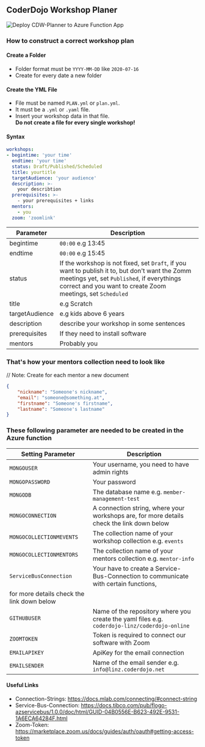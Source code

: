 ## CoderDojo Workshop Planer

![Deploy CDW-Planner to Azure Function App](https://github.com/coderdojo-linz/coderdojo-workshop-planner/workflows/Deploy%20CDW-Planner%20to%20Azure%20Function%20App/badge.svg)

### How to construct a correct workshop plan

#### Create a Folder

+ Folder format must be `YYYY-MM-DD` like `2020-07-16`
+ Create for every date a new folder

#### Create the YML File

+ File must be named `PLAN.yml` or `plan.yml`.
+ It must be a `.yml` or `.yaml` file.
+ Insert your workshop data in that file. <br><b>Do not create a file for every single workshop!</b>

#### Syntax

```yml
workshops:
- begintime: 'your time'
  endtime: 'your time'
  status: Draft/Published/Scheduled
  title: yourtitle
  targetAudience: 'your audience'
  description: >- 
    your describtion
  prerequisites: >-
    - your prerequisites + links
  mentors:
    - you
  zoom: 'zoomlink'
```

| Parameter     | Description |
| ------------  | ----------- |
|begintime      |`00:00` e.g 13:45|
|endtime        |`00:00` e.g 15:45|
|status         | If the workshop is not fixed, set `Draft`, if you want to publish it to, but don't want the Zomm meetings yet, set `Published`, if everythings correct and you want to create Zoom meetings, set `Scheduled`|
|title          | e.g Scratch|
|targetAudience | e.g kids above 6 years|
|description    | describe your workshop in some sentences|
|prerequisites  | If they need to install software|
|mentors        | Probably you|


### That's how your mentors collection need to look like
// Note: Create for each mentor a new document
```json
{
    "nickname": "Someone's nickname",
    "email": "someone@something.at",
    "firstname": "Someone's firstname",
    "lastname": "Someone's lastname"
}
```

### These following parameter are needed to be created in the Azure function

| Setting Parameter        | Description |
| ------------             | ----------- |
|`MONGOUSER`               |Your username, you need to have admin rights|
|`MONGOPASSWORD`           |Your password|
|`MONGODB`                 |The database name e.g. `member-management-test`|
|`MONGOCONNECTION`         |A connection string, where your workshops are, for more details check the link down below|
|`MONGOCOLLECTIONMEVENTS`  |The collection name of your workshop collection e.g. `events`|
|`MONGOCOLLECTIONMENTORS`  |The collection name of your mentors collection e.g. `mentor-info`|
|`ServiceBusConnection`    |Your have to create a Service-Bus-Connection to communicate with certain functions, 
                            for more details check the link down below |
|`GITHUBUSER`              |Name of the repository where you create the yaml files e.g. `coderdojo-linz/coderdojo-online`|
|`ZOOMTOKEN`               |Token is required to connect our software with Zoom|
|`EMAILAPIKEY`             |ApiKey for the email connection|
|`EMAILSENDER`             |Name of the email sender e.g. `info@linz.coderdojo.net`|

#### Useful Links
+ Connection-Strings: https://docs.mlab.com/connecting/#connect-string
+ Service-Bus-Connection: https://docs.tibco.com/pub/flogo-azservicebus/1.0.0/doc/html/GUID-04B0556E-B623-492E-9531-1A6ECA64284F.html
+ Zoom-Token: https://marketplace.zoom.us/docs/guides/auth/oauth#getting-access-token


